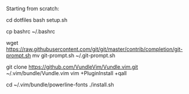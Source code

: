 Starting from scratch:

cd dotfiles
bash setup.sh

cp bashrc ~/.bashrc

wget https://raw.githubusercontent.com/git/git/master/contrib/completion/git-prompt.sh
mv git-prompt.sh ~/.git-prompt.sh

git clone https://github.com/VundleVim/Vundle.vim.git ~/.vim/bundle/Vundle.vim
vim +PluginInstall +qall

cd ~/.vim/bundle/powerline-fonts
./install.sh
